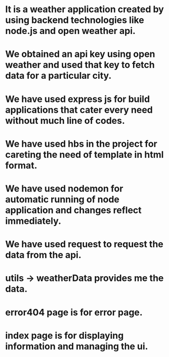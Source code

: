# It is a weather application created by using backend technologies like node.js and open weather api.

# We obtained an api key using open weather and used that key to fetch data for a particular city.

# We have used express js for build applications that cater every need without much line of codes.

# We have used hbs in the project for careting the need of template in html format.

# We have used nodemon for automatic running of node application and changes reflect immediately.

# We have used request to request the data from the api.

# utils -> weatherData provides me the data.
# error404 page is for error page.
# index page is for displaying information and managing the ui.

